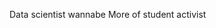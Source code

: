 Data scientist wannabe
More of student activist
<!---
zabpiotrek127/zabpiotrek127 is a ✨ special ✨ repository because its `README.md` (this file) appears on your GitHub profile.
You can click the Preview link to take a look at your changes.
--->

